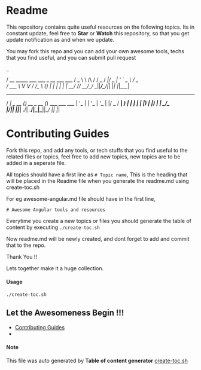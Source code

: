 
# Readme

This repository contains quite useful resources on the following topics. 
Its in constant update, feel free to **Star** or **Watch** this repository, so that you get update notification as and when we update.

You may fork this repo and you can add your own awesome tools, techs that you find useful, and you can submit pull request



    _                                         
   / \__      _____  ___  ___  _ __ ___   ___ 
  / _ \ \ /\ / / _ \/ __|/ _ \| '_ ` _ \ / _ \
 / ___ \ V  V /  __/\__ \ (_) | | | | | |  __/
/_/   \_\_/\_/ \___||___/\___/|_| |_| |_|\___|
                                              
 ____        _             _           
/ ___| _ __ (_)_ __  _ __ (_) ___  ___ 
\___ \| '_ \| | '_ \| '_ \| |/ _ \/ __|
 ___) | | | | | |_) | |_) | |  __/\__ \
|____/|_| |_|_| .__/| .__/|_|\___||___/
              |_|   |_|  
              
              
              
              

# Contributing Guides

Fork this repo, and add any tools, or tech stuffs that you find useful to the related files or topics, feel free to add new topics, new topics are to be added in a seperate file.

All topics should have a first line as `# Topic name`, This is the heading that will be placed in the Readme file when you generate the readme.md using create-toc.sh

For eg
awesome-angular.md file should have in the first line,  

```
# Awesome Angular tools and resources
```

Everytime you create a new topics or files you should generate the table of content by executing `./create-toc.sh`

Now readme.md will be newly created, and dont forget to add and commit that to the repo.

Thank You !!

Lets together make it a huge collection.

#### Usage 

`./create-toc.sh`

## Let the Awesomeness Begin !!! 

* [ Contributing Guides](contributing-guide.md)
* [](readme.md)

#### Note

This file was auto generated by **Table of content generator** [create-toc.sh](create-toc.sh)

